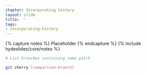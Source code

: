 ```yaml
---
chapter: Incorporating history
layout: slide
title: ''
tags:
- incorporating-history
---
```


{% capture notes %}
Placeholder
{% endcapture %}
{% include hydeslides/core/notes %}

```bash
# List branches containing same patch

git cherry [comparison-branch]
```
